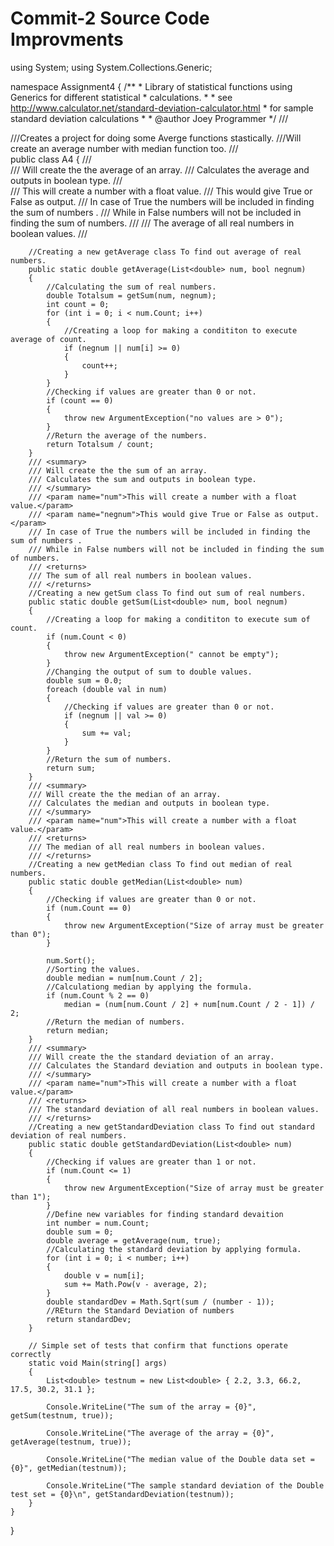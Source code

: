 # Commit-2 Source Code Improvments 
using System;
using System.Collections.Generic;

namespace Assignment4
{
    /**
     * Library of statistical functions using Generics for different statistical
     * calculations.
     * 
     * see http://www.calculator.net/standard-deviation-calculator.html
     * for sample standard deviation calculations
     *
     * @author Joey Programmer
     */
     ///<summary>
     ///Creates a project for doing some Averge functions stastically.
     ///Will create an average number with median function too.
     /// </summary>
    public class A4
    {
        /// <summary>
        /// Will create the the average of an array.
        /// Calculates the average and outputs in boolean type.
        /// </summary>
        /// <param name="num">This will create a number with a float value.</param>
        /// <param name="negnum">This would give True or False as output.</param>
        /// In case of True the numbers will be included in finding the sum of numbers .
        /// While in False numbers will not be included in finding the sum of numbers.
        /// <returns>
        /// The average of all real numbers in boolean values.
        /// </returns>

        //Creating a new getAverage class To find out average of real numbers.
        public static double getAverage(List<double> num, bool negnum)
        {
            //Calculating the sum of real numbers.
            double Totalsum = getSum(num, negnum);
            int count = 0;
            for (int i = 0; i < num.Count; i++)
            {
                //Creating a loop for making a condititon to execute average of count.
                if (negnum || num[i] >= 0)
                {
                    count++;
                }
            }
            //Checking if values are greater than 0 or not.
            if (count == 0)
            {
                throw new ArgumentException("no values are > 0");
            }
            //Return the average of the numbers.
            return Totalsum / count;
        }
        /// <summary>
        /// Will create the the sum of an array.
        /// Calculates the sum and outputs in boolean type.
        /// </summary>
        /// <param name="num">This will create a number with a float value.</param>
        /// <param name="negnum">This would give True or False as output.</param>
        /// In case of True the numbers will be included in finding the sum of numbers .
        /// While in False numbers will not be included in finding the sum of numbers.
        /// <returns>
        /// The sum of all real numbers in boolean values.
        /// </returns>
        //Creating a new getSum class To find out sum of real numbers.
        public static double getSum(List<double> num, bool negnum)
        {
            //Creating a loop for making a condititon to execute sum of count.
            if (num.Count < 0)
            {
                throw new ArgumentException(" cannot be empty");
            }
            //Changing the output of sum to double values.
            double sum = 0.0;
            foreach (double val in num)
            {
                //Checking if values are greater than 0 or not.
                if (negnum || val >= 0)
                {
                    sum += val;
                }
            }
            //Return the sum of numbers.
            return sum;
        }
        /// <summary>
        /// Will create the the median of an array.
        /// Calculates the median and outputs in boolean type.
        /// </summary>
        /// <param name="num">This will create a number with a float value.</param>
        /// <returns>
        /// The median of all real numbers in boolean values.
        /// </returns>
        //Creating a new getMedian class To find out median of real numbers.
        public static double getMedian(List<double> num)
        {
            //Checking if values are greater than 0 or not.
            if (num.Count == 0)
            {
                throw new ArgumentException("Size of array must be greater than 0");
            }

            num.Sort();
            //Sorting the values.
            double median = num[num.Count / 2];
            //Calculationg median by applying the formula.
            if (num.Count % 2 == 0)
                median = (num[num.Count / 2] + num[num.Count / 2 - 1]) / 2;
            //Return the median of numbers.
            return median;
        }
        /// <summary>
        /// Will create the the standard deviation of an array.
        /// Calculates the Standard deviation and outputs in boolean type.
        /// </summary>
        /// <param name="num">This will create a number with a float value.</param>
        /// <returns>
        /// The standard deviation of all real numbers in boolean values.
        /// </returns>
        //Creating a new getStandardDeviation class To find out standard deviation of real numbers.
        public static double getStandardDeviation(List<double> num)
        {
            //Checking if values are greater than 1 or not.
            if (num.Count <= 1)
            {
                throw new ArgumentException("Size of array must be greater than 1");
            }
            //Define new variables for finding standard devaition
            int number = num.Count;
            double sum = 0;
            double average = getAverage(num, true);
            //Calculating the standard deviation by applying formula.
            for (int i = 0; i < number; i++)
            {
                double v = num[i];
                sum += Math.Pow(v - average, 2);
            }
            double standardDev = Math.Sqrt(sum / (number - 1));
            //REturn the Standard Deviation of numbers
            return standardDev;
        }

        // Simple set of tests that confirm that functions operate correctly
        static void Main(string[] args)
        {
            List<double> testnum = new List<double> { 2.2, 3.3, 66.2, 17.5, 30.2, 31.1 };

            Console.WriteLine("The sum of the array = {0}", getSum(testnum, true));

            Console.WriteLine("The average of the array = {0}", getAverage(testnum, true));

            Console.WriteLine("The median value of the Double data set = {0}", getMedian(testnum));

            Console.WriteLine("The sample standard deviation of the Double test set = {0}\n", getStandardDeviation(testnum));
        }
    }
}
